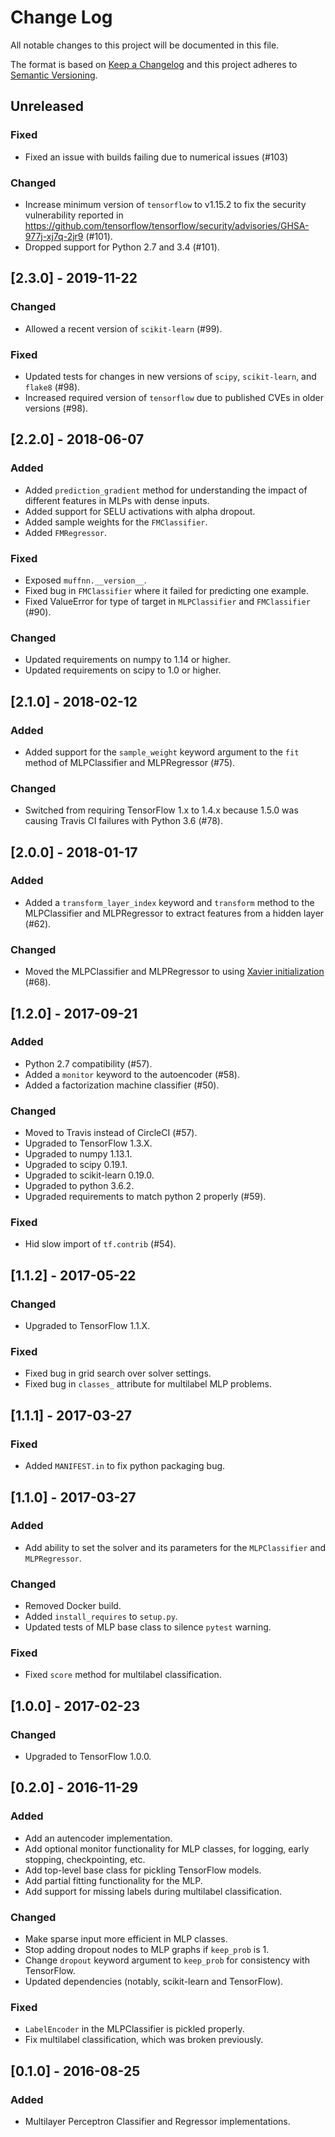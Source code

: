 # Change Log
All notable changes to this project will be documented in this file.

The format is based on [Keep a Changelog](http://keepachangelog.com/)
and this project adheres to [Semantic Versioning](http://semver.org/).

## Unreleased

### Fixed
- Fixed an issue with builds failing due to numerical issues (#103)

### Changed
- Increase minimum version of `tensorflow` to v1.15.2 to fix the security vulnerability reported in https://github.com/tensorflow/tensorflow/security/advisories/GHSA-977j-xj7q-2jr9 (#101).
- Dropped support for Python 2.7 and 3.4 (#101).

## [2.3.0] - 2019-11-22

### Changed
- Allowed a recent version of `scikit-learn` (#99).

### Fixed
- Updated tests for changes in new versions of `scipy`, `scikit-learn`, and `flake8` (#98).
- Increased required version of `tensorflow` due to published CVEs in older versions (#98).

## [2.2.0] - 2018-06-07

### Added

- Added `prediction_gradient` method for understanding the impact of different
  features in MLPs with dense inputs.
- Added support for SELU activations with alpha dropout.
- Added sample weights for the `FMClassifier`.
- Added `FMRegressor`.

### Fixed

- Exposed `muffnn.__version__`.
- Fixed bug in `FMClassifier` where it failed for predicting one example.
- Fixed ValueError for type of target in `MLPClassifier` and `FMClassifier` (#90).

### Changed

- Updated requirements on numpy to 1.14 or higher.
- Updated requirements on scipy to 1.0 or higher.

## [2.1.0] - 2018-02-12

### Added

- Added support for the `sample_weight` keyword argument to the `fit`
  method of MLPClassifier and MLPRegressor (#75).

### Changed

- Switched from requiring TensorFlow 1.x to 1.4.x because 1.5.0 was causing
  Travis CI failures with Python 3.6 (#78).

## [2.0.0] - 2018-01-17

### Added

- Added a `transform_layer_index` keyword and `transform` method to the
  MLPClassifier and MLPRegressor to extract features from a hidden layer (#62).

### Changed

- Moved the MLPClassifier and MLPRegressor to using
  [Xavier initialization](https://www.tensorflow.org/api_docs/python/tf/contrib/layers/xavier_initializer) (#68).

## [1.2.0] - 2017-09-21

### Added

- Python 2.7 compatibility (#57).
- Added a `monitor` keyword to the autoencoder (#58).
- Added a factorization machine classifier (#50).

### Changed

- Moved to Travis instead of CircleCI (#57).
- Upgraded to TensorFlow 1.3.X.
- Upgraded to numpy 1.13.1.
- Upgraded to scipy 0.19.1.
- Upgraded to scikit-learn 0.19.0.
- Upgraded to python 3.6.2.
- Upgraded requirements to match python 2 properly (#59).

### Fixed

- Hid slow import of `tf.contrib` (#54).

## [1.1.2] - 2017-05-22

### Changed

- Upgraded to TensorFlow 1.1.X.

### Fixed

- Fixed bug in grid search over solver settings.
- Fixed bug in `classes_` attribute for multilabel MLP problems.

## [1.1.1] - 2017-03-27

### Fixed

- Added `MANIFEST.in` to fix python packaging bug.

## [1.1.0] - 2017-03-27

### Added

- Add ability to set the solver and its parameters for the `MLPClassifier` and `MLPRegressor`.

### Changed

- Removed Docker build.
- Added `install_requires` to `setup.py`.
- Updated tests of MLP base class to silence `pytest` warning.

### Fixed

- Fixed `score` method for multilabel classification.

## [1.0.0] - 2017-02-23

### Changed

- Upgraded to TensorFlow 1.0.0.

## [0.2.0] - 2016-11-29

### Added

- Add an autencoder implementation.
- Add optional monitor functionality for MLP classes, for logging, early
  stopping, checkpointing, etc.
- Add top-level base class for pickling TensorFlow models.
- Add partial fitting functionality for the MLP.
- Add support for missing labels during multilabel classification.

### Changed

- Make sparse input more efficient in MLP classes.
- Stop adding dropout nodes to MLP graphs if `keep_prob` is 1.
- Change `dropout` keyword argument to `keep_prob` for consistency with
  TensorFlow.
- Updated dependencies (notably, scikit-learn and TensorFlow).

### Fixed

- `LabelEncoder` in the MLPClassifier is pickled properly.
- Fix multilabel classification, which was broken previously.

## [0.1.0] - 2016-08-25

### Added

- Multilayer Perceptron Classifier and Regressor implementations.
